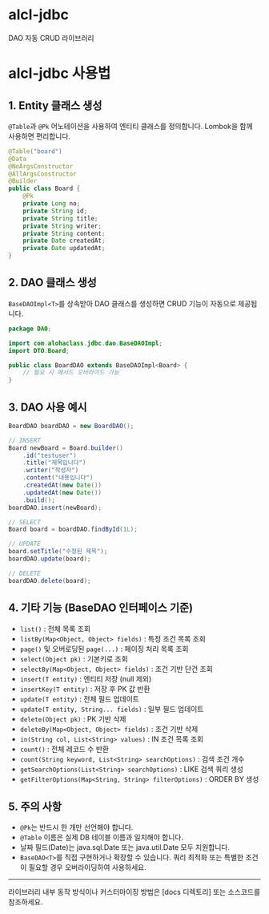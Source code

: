 # alcl-jdbc
DAO 자동 CRUD 라이브러리


# alcl-jdbc 사용법

## 1. Entity 클래스 생성
`@Table`과 `@Pk` 어노테이션을 사용하여 엔티티 클래스를 정의합니다. Lombok을 함께 사용하면 편리합니다.

```java
@Table("board")
@Data
@NoArgsConstructor
@AllArgsConstructor
@Builder
public class Board {
    @Pk
    private Long no;
    private String id;
    private String title;
    private String writer;
    private String content;
    private Date createdAt;
    private Date updatedAt;
}
```

## 2. DAO 클래스 생성
`BaseDAOImpl<T>`를 상속받아 DAO 클래스를 생성하면 CRUD 기능이 자동으로 제공됩니다.

```java
package DAO;

import com.alohaclass.jdbc.dao.BaseDAOImpl;
import DTO.Board;

public class BoardDAO extends BaseDAOImpl<Board> {
    // 필요 시 메서드 오버라이드 가능
}
```

## 3. DAO 사용 예시
```java
BoardDAO boardDAO = new BoardDAO();

// INSERT
Board newBoard = Board.builder()
    .id("testuser")
    .title("제목입니다")
    .writer("작성자")
    .content("내용입니다")
    .createdAt(new Date())
    .updatedAt(new Date())
    .build();
boardDAO.insert(newBoard);

// SELECT
Board board = boardDAO.findById(1L);

// UPDATE
board.setTitle("수정된 제목");
boardDAO.update(board);

// DELETE
boardDAO.delete(board);
```

## 4. 기타 기능 (BaseDAO 인터페이스 기준)
- `list()` : 전체 목록 조회
- `listBy(Map<Object, Object> fields)` : 특정 조건 목록 조회
- `page()` 및 오버로딩된 `page(...)` : 페이징 처리 목록 조회
- `select(Object pk)` : 기본키로 조회
- `selectBy(Map<Object, Object> fields)` : 조건 기반 단건 조회
- `insert(T entity)` : 엔티티 저장 (null 제외)
- `insertKey(T entity)` : 저장 후 PK 값 반환
- `update(T entity)` : 전체 필드 업데이트
- `update(T entity, String... fields)` : 일부 필드 업데이트
- `delete(Object pk)` : PK 기반 삭제
- `deleteBy(Map<Object, Object> fields)` : 조건 기반 삭제
- `in(String col, List<String> values)` : IN 조건 목록 조회
- `count()` : 전체 레코드 수 반환
- `count(String keyword, List<String> searchOptions)` : 검색 조건 개수
- `getSearchOptions(List<String> searchOptions)` : LIKE 검색 쿼리 생성
- `getFilterOptions(Map<String, String> filterOptions)` : ORDER BY 생성

## 5. 주의 사항
- `@Pk`는 반드시 한 개만 선언해야 합니다.
- `@Table` 이름은 실제 DB 테이블 이름과 일치해야 합니다.
- 날짜 필드(Date)는 java.sql.Date 또는 java.util.Date 모두 지원합니다.
- `BaseDAO<T>`를 직접 구현하거나 확장할 수 있습니다. 쿼리 최적화 또는 특별한 조건이 필요할 경우 오버라이딩하여 사용하세요.

---

라이브러리 내부 동작 방식이나 커스터마이징 방법은 [docs 디렉토리] 또는 소스코드를 참조하세요.

